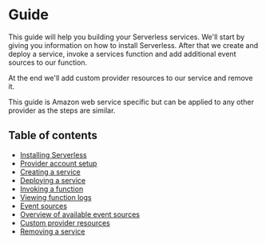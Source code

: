 # Guide

This guide will help you building your Serverless services.
We'll start by giving you information on how to install Serverless. After that we create and deploy a service, invoke a
services function and add additional event sources to our function.

At the end we'll add custom provider resources to our service and remove it.

This guide is Amazon web service specific but can be applied to any other provider as the steps are similar.

## Table of contents

- [Installing Serverless](installation.md)
- [Provider account setup](provider-account-setup.md)
- [Creating a service](creating-a-service.md)
- [Deploying a service](deploying-a-service.md)
- [Invoking a function](invoking-a-function.md)
- [Viewing function logs](viewing-function-logs.md)
- [Event sources](event-sources.md)
- [Overview of available event sources](overview-of-event-sources.md)
- [Custom provider resources](custom-provider-resources.md)
- [Removing a service](removing-a-service.md)
